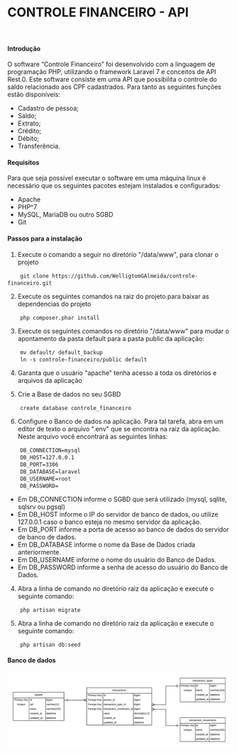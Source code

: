 # CONTROLE FINANCEIRO - API
<br>

#### Introdução

O software “Controle Financeiro” foi desenvolvido com a linguagem de programação PHP, utilizando o framework Laravel 7 e  conceitos de API Rest.0. Este software consiste em uma API que possibilita o controle do saldo relacionado aos CPF cadastrados. Para tanto as seguintes funções estão disponíveis:

- Cadastro de pessoa;
- Saldo;
- Extrato;
- Crédito;
- Débito;
- Transferência.


#### Requisitos 
Para que seja possível executar o software em uma máquina linux é necessário que os seguintes pacotes estejam instalados e configurados:
- Apache
- PHP^7
- MySQL, MariaDB ou outro SGBD
- Git

#### Passos para a instalação 
		
1. Execute o comando a seguir no diretório "/data/www", para clonar o projeto
```
    git clone https://github.com/WelligtomGAlmeida/controle-financeiro.git
```

2. Execute os seguintes comandos na raiz do projeto para baixar as dependencias do projeto
```
    php composer.phar install
```	

3. Execute os seguintes comandos no diretório "/data/www" para mudar o apontamento da pasta default para a pasta public da aplicação:
```
    mv default/ default_backup
    ln -s controle-financeiro/public default
```	

4. Garanta que o usuário "apache" tenha acesso a toda os diretórios e arquivos da aplicação
	
5. Crie a Base de dados no seu SGBD
```
    create database controle_financeiro
```	

6. Configure o Banco de dados na aplicação. Para tal tarefa, abra em um editor de texto o arquivo ".env" que se encontra na raiz da aplicação. Neste arquivo você encontrará as seguintes linhas:
```
    DB_CONNECTION=mysql
    DB_HOST=127.0.0.1
    DB_PORT=3306
    DB_DATABASE=laravel
    DB_USERNAME=root
    DB_PASSWORD=
```
- Em DB_CONNECTION informe o SGBD que será utilizado (mysql, sqlite, sqlsrv ou pgsql)
- Em DB_HOST informe o IP do servidor de banco de dados, ou utilize 127.0.0.1 caso o banco esteja no mesmo servidor da aplicação.
- Em DB_PORT informe a porta de acesso ao banco de dados do servidor de banco de dados.
- Em DB_DATABASE informe o nome da Base de Dados criada anteriormente.
- Em DB_USERNAME informe o nome do usuário do Banco de Dados.
- Em DB_PASSWORD informe a senha de acesso do usuário do Banco de Dados.

4. Abra a linha de comando no diretório raiz da aplicação e execute o seguinte comando:
```
    php artisan migrate
```
	
5. Abra a linha de comando no diretório raiz da aplicação e execute o seguinte comando:
```
    php artisan db:seed
```

#### Banco de dados

![Entidade Relacionamento](public/img/ER.png)
